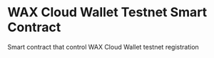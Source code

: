 # WAX Cloud Wallet Testnet Smart Contract
Smart contract that control WAX Cloud Wallet testnet registration